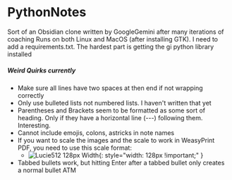 # PythonNotes

Sort of an Obsidian clone written by GoogleGemini after many iterations of coaching
Runs on both Linux and MacOS (after installing GTK). 
I need to add a requirements.txt. The hardest part is getting the gi python library installed

##### Weird Quirks currently

- Make sure all lines have two spaces at then end if not wrapping correctly
- Only use bulleted lists not numbered lists. I haven't written that yet
- Parentheses and Brackets seem to be formatted as some sort of heading. Only if they have a horizontal line (---) following them. Interesting.
- Cannot include emojis, colons, astricks in note names
- If you want to scale the images and the scale to work in WeasyPrint PDF, you need to use this scale format:
  - ![Lucie512 128px Width](../../images/Lucie512.jpg){: style="width: 128px !important;" }
- Tabbed bullets work, but hitting Enter after a tabbed bullet only creates a normal bullet ATM
